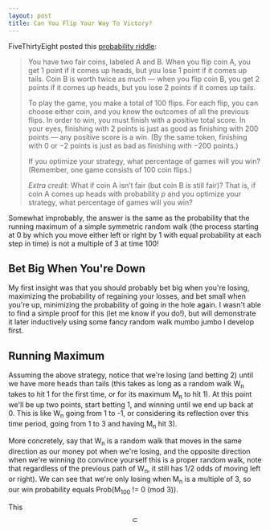 ```yaml
---
layout: post
title: Can You Flip Your Way To Victory?
---
```


FiveThirtyEight posted this
[probability riddle](https://fivethirtyeight.com/features/can-you-flip-your-way-to-victory/):


>You have two fair coins, labeled A and B. When you flip coin A, you get 1 point if it comes up heads, but you lose 1 point if it comes up tails. Coin B is worth twice as much — when you flip coin B, you get 2 points if it comes up heads, but you lose 2 points if it comes up tails.
>
>To play the game, you make a total of 100 flips. For each flip, you can choose either coin, and you know the outcomes of all the previous flips. In order to win, you must finish with a positive total score. In your eyes, finishing with 2 points is just as good as finishing with 200 points — any positive score is a win. (By the same token, finishing with 0 or −2 points is just as bad as finishing with −200 points.)
>
>If you optimize your strategy, what percentage of games will you win? (Remember, one game consists of 100 coin flips.)
>
>_Extra credit:_  What if coin A isn’t fair (but coin B is still fair)? That is, if coin A comes up heads with probability  _p_  and you optimize your strategy, what percentage of games will you win?

Somewhat improbably, the answer is the same as the probability that the running maximum of a simple symmetric random walk (the process starting at 0 by which you move either left or right by 1 with equal probability at each step in time) is not a multiple of 3 at time 100! 

## Bet Big When You're Down

My first insight was that you should probably bet big when you're losing, maximizing the probability of regaining your losses, and bet small when you're up, minimizing the probability of going in the hole again. I wasn't able to find a simple proof for this (let me know if you do!), but will demonstrate it later inductively using some fancy random walk mumbo jumbo I develop first.

## Running Maximum

Assuming the above strategy, notice that we're losing (and betting 2) until we have more heads than tails (this takes as long as a random walk W<sub>n</sub> takes to hit 1 for the first time, or for its maximum M<sub>n</sub> to hit 1). At this point we'll be up two points, start betting 1, and winning until we end up back at 0. This is like W<sub>n</sub> going from 1 to -1, or considering its reflection over this time period, going from 1 to 3 and having M<sub>n</sub> hit 3).

More concretely, say that W<sub>n</sub> is a random walk that moves in the same direction as our money pot when we're losing, and the opposite direction when we're winning (to convince yourself this is a proper random walk, note that regardless of the previous path of W<sub>n</sub>, it still has 1/2 odds of moving left or right). We can see that we're only losing when M<sub>n</sub> is a multiple of 3, so our win probability equals Prob(M<sub>100</sub> != 0 (mod 3)).

This $$\subset$$